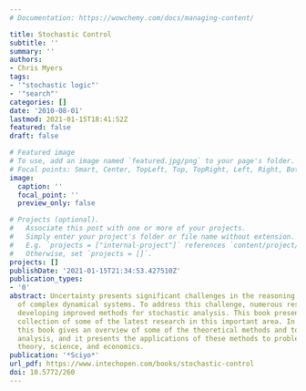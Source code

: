 ```yaml
---
# Documentation: https://wowchemy.com/docs/managing-content/

title: Stochastic Control
subtitle: ''
summary: ''
authors:
- Chris Myers
tags:
- '"stochastic logic"'
- '"search"'
categories: []
date: '2010-08-01'
lastmod: 2021-01-15T18:41:52Z
featured: false
draft: false

# Featured image
# To use, add an image named `featured.jpg/png` to your page's folder.
# Focal points: Smart, Center, TopLeft, Top, TopRight, Left, Right, BottomLeft, Bottom, BottomRight.
image:
  caption: ''
  focal_point: ''
  preview_only: false

# Projects (optional).
#   Associate this post with one or more of your projects.
#   Simply enter your project's folder or file name without extension.
#   E.g. `projects = ["internal-project"]` references `content/project/deep-learning/index.md`.
#   Otherwise, set `projects = []`.
projects: []
publishDate: '2021-01-15T21:34:53.427510Z'
publication_types:
- '0'
abstract: Uncertainty presents significant challenges in the reasoning about and controlling
  of complex dynamical systems. To address this challenge, numerous researchers are
  developing improved methods for stochastic analysis. This book presents a diverse
  collection of some of the latest research in this important area. In particular,
  this book gives an overview of some of the theoretical methods and tools for stochastic
  analysis, and it presents the applications of these methods to problems in systems
  theory, science, and economics.
publication: '*Sciyo*'
url_pdf: https://www.intechopen.com/books/stochastic-control
doi: 10.5772/260
---
```

